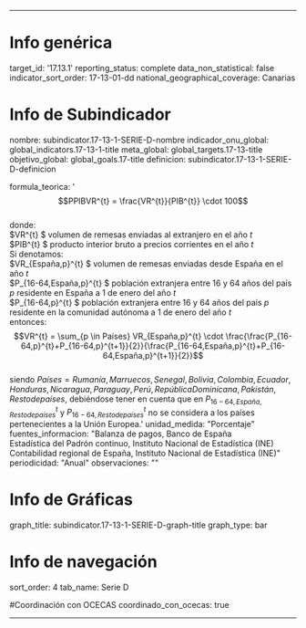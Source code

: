 ---

# Info genérica
target_id: '17.13.1'
reporting_status: complete
data_non_statistical: false
indicator_sort_order: 17-13-01-dd
national_geographical_coverage: Canarias

# Info de Subindicador
nombre: subindicator.17-13-1-SERIE-D-nombre
indicador_onu_global: global_indicators.17-13-1-title
meta_global: global_targets.17-13-title
objetivo_global: global_goals.17-title
definicion: subindicator.17-13-1-SERIE-D-definicion

formula_teorica: '$$PPIBVR^{t} = \frac{VR^{t}}{PIB^{t}} \cdot 100$$ <br>
donde: <br>
$VR^{t} $ volumen de remesas enviadas al extranjero en el año $t$ <br>
$PIB^{t} $ producto interior bruto a precios corrientes en el año $t$ <br>
Si denotamos: <br>
$VR_{España,p}^{t} $ volumen de remesas enviadas desde España en el año $t$ <br>
$P_{16-64,España,p}^{t} $ población extranjera entre 16 y 64 años del país $p$ residente en España a 1 de enero del año $t$ <br>
$P_{16-64,p}^{t} $ población extranjera entre 16 y 64 años del país $p$ residente en la comunidad autónoma a 1 de enero del año $t$ <br>
entonces: <br>
$$VR^{t} = \sum_{p \in Países} VR_{España,p}^{t} \cdot \frac{\frac{P_{16-64,p}^{t}+P_{16-64,p}^{t+1}}{2}}{\frac{P_{16-64,España,p}^{t}+P_{16-64,España,p}^{t+1}}{2}}$$ <br>
siendo $Países = {Rumanía, Marruecos, Senegal, Bolivia, Colombia, Ecuador, Honduras, Nicaragua, Paraguay, Perú, República Dominicana, Pakistán, Resto de países}$, debiéndose tener en cuenta que en $P_{16-64,España,Resto de países}^{t}$ y $P_{16-64,Resto de países}^{t}$ no se considera a los países pertenecientes a la Unión Europea.'
unidad_medida: "Porcentaje"
fuentes_informacion: "Balanza de pagos, Banco de España<br>
Estadística del Padrón continuo, Instituto Nacional de Estadística (INE)<br>
Contabilidad regional de España, Instituto Nacional de Estadística (INE)"
periodicidad: "Anual"
observaciones: ""


# Info de Gráficas
graph_title: subindicator.17-13-1-SERIE-D-graph-title
graph_type: bar

# Info de navegación
sort_order: 4
tab_name: Serie D

#Coordinación con OCECAS
coordinado_con_ocecas: true

---